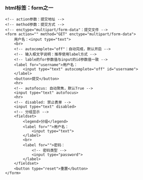 ### html标签：form之一 ###
	<!-- action参数：提交地址 -->
    <!-- method参数：提交方式 -->
    <!-- enctype="multipart/form-data"：提交文件 -->
    <form action="" method="GET" enctype="multipart/form-data">
        用户名：<input type="text">
        <br>
        <!-- autocomplete="off"：自动完成，默认开启 -->
        <!-- 输入框文字说明：推荐使用label方式 -->
        <!-- lable的for参数值与input的id参数值一致 -->
        <label for="username">用户名：
            <input type="text" autocomplete="off" id="username">
        </label>
        <button>提交</button>
        <hr>
        <!-- autofocus: 自动聚焦，默认True -->
        <input type="text" autofocus>
        <hr>
        <!-- disabled: 禁止表单 -->
        <input type="text" disabled>
        <!-- 分组显示 -->
        <fieldset>
            <legend>分组</legend>
            <label for="">用户名：
                <input type="text">
            </label>
            <br>
            <label for="">密码：
                <!-- 密码类型 -->
                <input type="password">
            </label>
        </fieldset>
        <button type="reset">重置</button>
    </form>